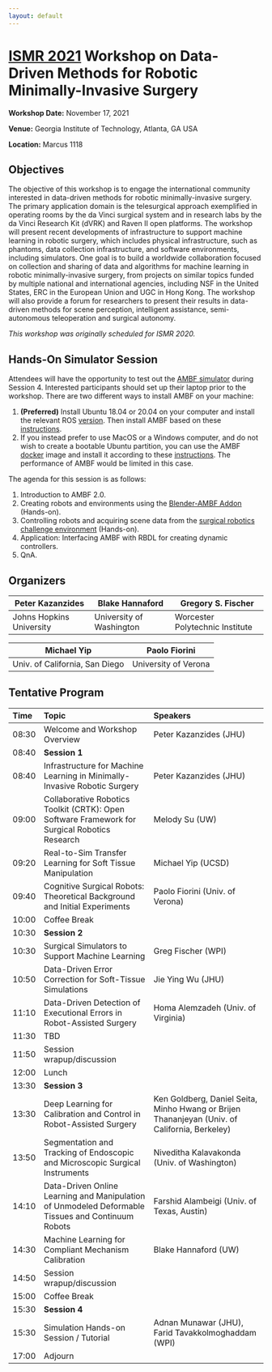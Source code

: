 ```yaml
---
layout: default
---
```


# [ISMR 2021](http://www.ismr.gatech.edu/) Workshop on Data-Driven Methods for Robotic Minimally-Invasive Surgery

**Workshop Date:**  November 17, 2021

**Venue:** Georgia Institute of Technology, Atlanta, GA USA

**Location:** Marcus 1118

## Objectives

The objective of this workshop is to engage the international community interested in data-driven methods for robotic minimally-invasive surgery. The primary application domain is the telesurgical approach exemplified in operating rooms by the da Vinci surgical system and in research labs by the da Vinci Research Kit (dVRK) and Raven II open platforms. The workshop will present recent developments of infrastructure to support machine learning in robotic surgery, which includes physical infrastructure, such as phantoms, data collection infrastructure, and software environments, including simulators. One goal is to build a worldwide collaboration focused on collection and sharing of data and algorithms for machine learning in robotic minimally-invasive surgery, from projects on similar topics funded by multiple national and international agencies, including NSF in the United States, ERC in the European Union and UGC in Hong Kong. The workshop will also provide a forum for researchers to present their results in data-driven methods for scene perception, intelligent assistance, semi-autonomous teleoperation and surgical autonomy.

*This workshop was originally scheduled for ISMR 2020.*

## Hands-On Simulator Session

Attendees will have the opportunity to test out the [AMBF simulator](https://github.com/WPI-AIM/ambf) during Session 4.
Interested participants should set up their laptop prior to the workshop. There are two different ways to install AMBF on your machine:

  1. **(Preferred)** Install Ubuntu 18.04 or 20.04 on your computer and install the relevant ROS [version](http://wiki.ros.org/ROS/Installation). Then install AMBF based on these [instructions](https://github.com/WPI-AIM/ambf/blob/ambf-2.0/README.md).
  2. If you instead prefer to use MacOS or a Windows computer, and do not wish to create a bootable Ubuntu partition, you can use the AMBF [docker](https://github.com/collaborative-robotics/docker-ambf) image and install it according to these [instructions](https://github.com/collaborative-robotics/docker-ambf). The performance of AMBF would be limited in this case.

The agenda for this session is as follows:

  1. Introduction to AMBF 2.0.
  2. Creating robots and environments using the [Blender-AMBF Addon](https://github.com/WPI-AIM/ambf_addon) (Hands-on).
  3. Controlling robots and acquiring scene data from the [surgical robotics challenge environment](https://github.com/collaborative-robotics/surgical_robotics_challenge) (Hands-on).
  4. Application: Interfacing AMBF with RBDL for creating dynamic controllers.
  5. QnA.

## Organizers

|Peter Kazanzides          | Blake Hannaford           | Gregory S. Fischer              |
|--------------------------|---------------------------|---------------------------------|
|Johns Hopkins University  | University of Washington  | Worcester Polytechnic Institute |

|Michael Yip                    | Paolo Fiorini         |
|-------------------------------|-----------------------|
|Univ. of California, San Diego | University of Verona  |

## Tentative Program

| Time  | Topic        | Speakers |
|:------|:-------------|:---------|
| 08:30 | Welcome and Workshop Overview | Peter Kazanzides (JHU) |
| 08:40 | **Session 1** | |
| 08:40 | Infrastructure for Machine Learning in Minimally-Invasive Robotic Surgery | Peter Kazanzides (JHU) |
| 09:00 | Collaborative Robotics Toolkit (CRTK): Open Software Framework for Surgical Robotics Research | Melody Su (UW) |
| 09:20 | Real-to-Sim Transfer Learning for Soft Tissue Manipulation | Michael Yip (UCSD) |
| 09:40 | Cognitive Surgical Robots: Theoretical Background and Initial Experiments | Paolo Fiorini (Univ. of Verona) | 
| 10:00 | Coffee Break | | |
| 10:30 | **Session 2** | |
| 10:30 | Surgical Simulators to Support Machine Learning| Greg Fischer (WPI) |
| 10:50 | Data-Driven Error Correction for Soft-Tissue Simulations | Jie Ying Wu (JHU) |
| 11:10 | Data-Driven Detection of Executional Errors in Robot-Assisted Surgery | Homa Alemzadeh (Univ. of Virginia) |
| 11:30 | TBD | |
| 11:50 | Session wrapup/discussion
| 12:00 | Lunch | | |
| 13:30 | **Session 3** | |
| 13:30 | Deep Learning for Calibration and Control in Robot-Assisted Surgery | Ken Goldberg, Daniel Seita, Minho Hwang or Brijen Thananjeyan (Univ. of California, Berkeley) |
| 13:50 | Segmentation and Tracking of Endoscopic and Microscopic Surgical Instruments | Niveditha Kalavakonda (Univ. of Washington) |
| 14:10 | Data-Driven Online Learning and Manipulation of Unmodeled Deformable Tissues and Continuum Robots | Farshid Alambeigi (Univ. of Texas, Austin) |
| 14:30 | Machine Learning for Compliant Mechanism Calibration | Blake Hannaford (UW) |
| 14:50 | Session wrapup/discussion
| 15:00 | Coffee Break | |
| 15:30 | **Session 4** | |
| 15:30 | Simulation Hands-on Session / Tutorial | Adnan Munawar (JHU), Farid Tavakkolmoghaddam (WPI) |
| 17:00 | Adjourn | | |
